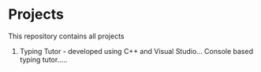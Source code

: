 # Projects
This repository contains all projects
1. Typing Tutor - developed using C++ and Visual Studio... Console based typing tutor..... 
